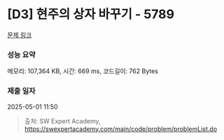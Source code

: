 # [D3] 현주의 상자 바꾸기 - 5789 

[문제 링크](https://swexpertacademy.com/main/code/problem/problemDetail.do?contestProbId=AWYygN36Qn8DFAVm) 

### 성능 요약

메모리: 107,364 KB, 시간: 669 ms, 코드길이: 762 Bytes

### 제출 일자

2025-05-01 11:50



> 출처: SW Expert Academy, https://swexpertacademy.com/main/code/problem/problemList.do